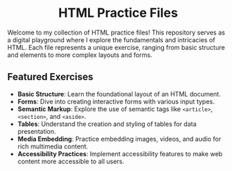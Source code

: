 <h1 align="center">HTML Practice Files</h1>

Welcome to my collection of HTML practice files! This repository serves as a digital playground where I explore the fundamentals and intricacies of HTML. Each file represents a unique exercise, ranging from basic structure and elements to more complex layouts and forms.

## Featured Exercises

- **Basic Structure**: Learn the foundational layout of an HTML document.
- **Forms**: Dive into creating interactive forms with various input types.
- **Semantic Markup**: Explore the use of semantic tags like `<article>`, `<section>`, and `<aside>`.
- **Tables**: Understand the creation and styling of tables for data presentation.
- **Media Embedding**: Practice embedding images, videos, and audio for rich multimedia content.
- **Accessibility Practices**: Implement accessibility features to make web content more accessible to all users.
 
